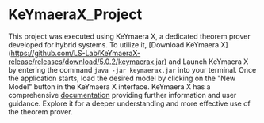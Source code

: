 # KeYmaeraX_Project
This project was executed using KeYmaera X, a dedicated theorem prover developed for hybrid systems. To utilize it, [Download KeYmaera X] (https://github.com/LS-Lab/KeYmaeraX-release/releases/download/5.0.2/keymaerax.jar) and Launch KeYmaera X by entering the command `java -jar keymaerax.jar` into your terminal. Once the application starts, load the desired model by clicking on the "New Model" button in the KeYmaera X interface.
KeYmaera X has a comprehensive [documentation](https://keymaerax.org/) providing further information and user guidance. Explore it for a deeper understanding and more effective use of the theorem prover.

